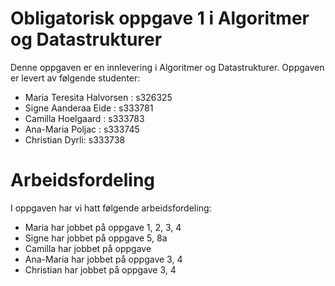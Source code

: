 # Obligatorisk oppgave 1 i Algoritmer og Datastrukturer

Denne oppgaven er en innlevering i Algoritmer og Datastrukturer. 
Oppgaven er levert av følgende studenter:
* Maria Teresita Halvorsen : s326325
* Signe Aanderaa Eide : s333781
* Camilla Hoelgaard : s333783
* Ana-Maria Poljac : s333745
* Christian Dyrli: s333738 

# Arbeidsfordeling

I oppgaven har vi hatt følgende arbeidsfordeling:
* Maria har jobbet på oppgave 1, 2, 3, 4
* Signe har jobbet på oppgave 5, 8a
* Camilla har jobbet på oppgave 
* Ana-Maria har jobbet på oppgave 3, 4
* Christian har jobbet på oppgave 3, 4 
